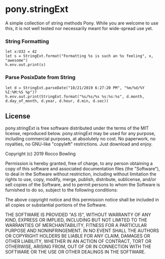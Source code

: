 # pony.stringExt

A simple collection of string methods Pony.  While you are welcome to use this, it is not well tested nor necessarily meant for wide-spread use yet.

### String Formatting
```
let x:U32 = 42
let s = StringExt.format("Formatting %s is such an %s feeling", x, "awesome")
h.env.out.print(s)
```

### Parse PosixDate from String
```
let d = StringExt.parseDate("10/21/2019 6:27:20 PM", "%m/%d/%Y %I:%M:%S %p")?
h.env.out.print(StringExt.format("%s/%s/%s %s:%s:%s", d.month, d.day_of_month, d.year, d.hour, d.min, d.sec))
```

## License

pony.stringExt is free software distributed under the terms of the MIT license, reproduced below. pony.stringExt may be used for any purpose, including commercial purposes, at absolutely no cost. No paperwork, no royalties, no GNU-like "copyleft" restrictions. Just download and enjoy.

Copyright (c) 2019 Rocco Bowling

Permission is hereby granted, free of charge, to any person obtaining a copy of this software and associated documentation files (the "Software"), to deal in the Software without restriction, including without limitation the rights to use, copy, modify, merge, publish, distribute, sublicense, and/or sell copies of the Software, and to permit persons to whom the Software is furnished to do so, subject to the following conditions:

The above copyright notice and this permission notice shall be included in all copies or substantial portions of the Software.

THE SOFTWARE IS PROVIDED "AS IS", WITHOUT WARRANTY OF ANY KIND, EXPRESS OR IMPLIED, INCLUDING BUT NOT LIMITED TO THE WARRANTIES OF MERCHANTABILITY, FITNESS FOR A PARTICULAR PURPOSE AND NONINFRINGEMENT. IN NO EVENT SHALL THE AUTHORS OR COPYRIGHT HOLDERS BE LIABLE FOR ANY CLAIM, DAMAGES OR OTHER LIABILITY, WHETHER IN AN ACTION OF CONTRACT, TORT OR OTHERWISE, ARISING FROM, OUT OF OR IN CONNECTION WITH THE SOFTWARE OR THE USE OR OTHER DEALINGS IN THE SOFTWARE.